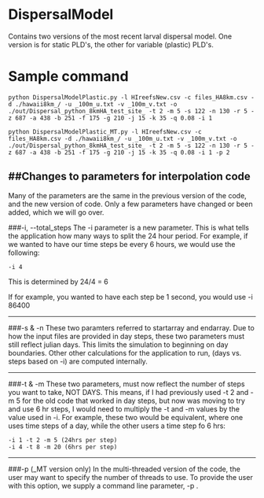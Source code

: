 # DispersalModel
Contains two versions of the most recent larval dispersal model. One version is for static PLD's, the other for variable (plastic) PLD's. 

# Sample command
```
python DispersalModelPlastic.py -l HIreefsNew.csv -c files_HA8km.csv -d ./hawaii8km_/ -u _100m_u.txt -v _100m_v.txt -o ./out/Dispersal_python_8kmHA_test_site_ -t 2 -m 5 -s 122 -n 130 -r 5 -z 687 -a 438 -b 251 -f 175 -g 210 -j 15 -k 35 -q 0.08 -i 1

python DispersalModelPlastic_MT.py -l HIreefsNew.csv -c files_HA8km.csv -d ./hawaii8km_/ -u _100m_u.txt -v _100m_v.txt -o ./out/Dispersal_python_8kmHA_test_site_ -t 2 -m 5 -s 122 -n 130 -r 5 -z 687 -a 438 -b 251 -f 175 -g 210 -j 15 -k 35 -q 0.08 -i 1 -p 2
```
##Changes to parameters for interpolation code
----------------------------------------------

Many of the parameters are the same in the previous version of the code, and the new version of code.  Only a few parameters have changed or been added, which we will go over.

###-i, --total_steps
The -i parameter is a new parameter.  This is what tells the application how many ways to split the 24 hour period.  For example, if we wanted to have our time steps be every 6 hours, we would use the following: 
```
-i 4 
```
This is determined by 24/4 = 6

If for example, you wanted to have each step be 1 second, you would use -i 86400

---------------------
###-s & -n
These two paramters referred to startarray and endarray.  Due to how the input files are provided in day steps, these two parameters must still reflect julian days.  This limits the simulation to beginning on day boundaries.  Other other calculations for the application to run, (days vs. steps based on -i) are computed internally.

---------------------
###-t & -m
These two parameters, must now reflect the number of steps you want to take, NOT DAYS.  This means, if I had previously used -t 2 and -m 5 for the old code that worked in day steps, but now was moving to try and use 6 hr steps, I would need to multiply the -t and -m values by the value used in -i.  For example, these two would be equivalent, where one uses time steps of a day, while the other users a time step fo 6 hrs:
```      	  	      
-i 1 -t 2 -m 5 (24hrs per step)
-i 4 -t 8 -m 20 (6hrs per step)
```

---------------------
###-p (_MT version only)
In the multi-threaded version of the code, the user may want to specify the number of threads to use.  To provide the user with this option, we supply a command line parameter, -p .  

